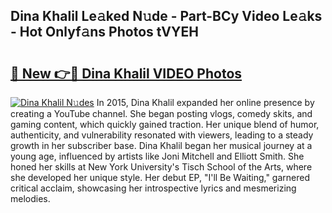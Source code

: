 ## Dina Khalil Le𝚊ked N𝚞de - Part-BCy Video Le𝚊ks - Hot Onlyf𝚊ns Photos tVYEH

# <h2><a href="http://ab67535.deff.icu/?id=Dina+Khalil">🔗 New 👉🔴 Dina Khalil VIDEO Photos</a></h2>

[![Dina Khalil N𝚞des](https://i.imgur.com/rIISA9y.gif)](http://ab67535.deff.icu/?id=Dina+Khalil)
In 2015, Dina Khalil expanded her online presence by creating a YouTube channel. She began posting vlogs, comedy skits, and gaming content, which quickly gained traction. Her unique blend of humor, authenticity, and vulnerability resonated with viewers, leading to a steady growth in her subscriber base. Dina Khalil began her musical journey at a young age, influenced by artists like Joni Mitchell and Elliott Smith. She honed her skills at New York University's Tisch School of the Arts, where she developed her unique style. Her debut EP, "I'll Be Waiting," garnered critical acclaim, showcasing her introspective lyrics and mesmerizing melodies.
